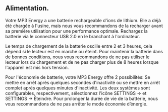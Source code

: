 ## Alimentation.

Votre MP3 Energy a une batterie rechargeable d'ions de lithium. Elle a déjà été chargée à l'usine, mais nous vous recommandons de la recharger avant sa première utilisation pour une performance optimale. Rechargez la batterie via le connecteur USB 2.0 en le branchant à l'ordinateur.

Le temps de chargement de la batterie oscille entre 2 et 3 heures, cela dépend si le lecteur est en marche ou éteint. Pour maintenir la batterie dans de bonnes conditions, nous vous recommandons de ne pas utiliser le lecteur lors du chargement et de ne pas charger plus de 8 heures lorsque l'appareil est mis hors tension.

Pour l'économie de batterie, votre MP3 Energy offre 2 possibilités: Se mettre en arrêt après quelques secondes d'inactivité ou se mettre en arrêt complet après quelques minutes d'inactivité. Les deux systèmes sont configurables, respectivement, sélectionnez l'icône SETTINGS -> et SETTINGS -> Éteindre. Pour prolonger la durée de vie de la batterie, nous vous recommandons de ne pas arrêter le mode économie d’énergie.
